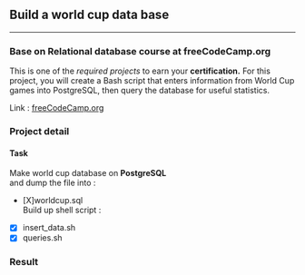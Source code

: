 ## Build a world cup data base 

--- 

### Base on Relational database course at freeCodeCamp.org  

This is one of the _required projects_ to earn your **certification.**
For this project, you will create a Bash script that enters information from World Cup games into PostgreSQL, then query the database for useful statistics.

Link : [freeCodeCamp.org](https://www.freecodecamp.org/learn/relational-database/build-a-world-cup-database-project/build-a-world-cup-database)

### Project detail




#### Task
Make world cup database on **PostgreSQL**  
and dump the file into :  
- [X]worldcup.sql  
Build up shell script : 
- [x] insert_data.sh
- [x] queries.sh

### Result


